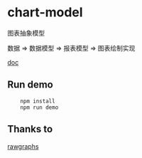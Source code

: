 # chart-model

图表抽象模型

数据 => 数据模型 => 报表模型 => 图表绘制实现 

[doc](./src/charts/README.md)

## Run demo

```
    npm install
    npm run demo
```

## Thanks to

[rawgraphs](http://rawgraphs.io/)